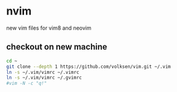 # nvim
new vim files for vim8 and neovim


## checkout on new machine

```bash
cd ~  
git clone --depth 1 https://github.com/volksen/vim.git ~/.vim   
ln -s ~/.vim/vimrc ~/.vimrc
ln -s ~/.vim/vimrc ~/.gvimrc
#vim -N -c "q!"
```
